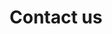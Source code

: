 ---
layout: contactUs
permalink: contact
folderName: contact
lang: en
fileName: contact
companyName: safevideokit
domain : com
noBox: true
title: Contact us
---